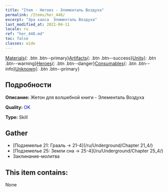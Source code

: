 ```yaml
---
title: "Item - Heroes - Элементаль Воздуха"
permalink: /Items/her_448/
excerpt: "Эра хаоса  Элементаль Воздуха"
last_modified_at: 2021-04-11
locale: ru
ref: "her_448.md"
toc: false
classes: wide
---
```

 [Materials](/ru/Items/){: .btn .btn--primary}[Artifacts](/ru/Items/Artifacts/){: .btn .btn--success}[Units](/ru/Items/Units/){: .btn .btn--warning}[Heroes](/ru/Items/Heroes/){: .btn .btn--danger}[Consumables](/ru/Items/Consumables/){: .btn .btn--info}[Unknown](/ru/Items/Unknown/){: .btn .btn--primary}

## Подробности
 **Описание:** Жетон для волшебной книги - Элементаль Воздуха

 **Quality:** <span style="color: #0000CD">OK</span>

 **Type:** Skill

## Gather

*    [Подземелье 21: Грааль -> 21-4](/ru/Underground/Chapter 21_4/) 
*    [Подземелье 25: Земли сна -> 25-4](/ru/Underground/Chapter 25_4/) 
*    Заклинание-молитва 

## This item contains:

  None

